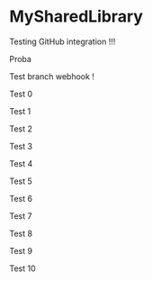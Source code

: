 # MySharedLibrary

Testing GitHub integration !!!

Proba

Test branch webhook !

Test 0

Test 1

Test 2

Test 3

Test 4

Test 5

Test 6

Test 7

Test 8

Test 9

Test 10
